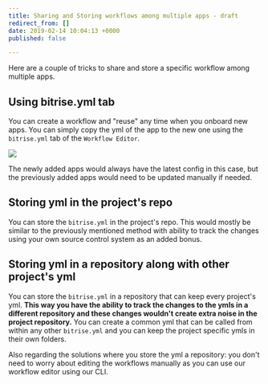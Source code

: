 ```yaml
---
title: Sharing and Storing workflows among multiple apps - draft
redirect_from: []
date: 2019-02-14 10:04:13 +0000
published: false

---
```

Here are a couple of tricks to share and store a specific workflow among multiple apps.

## Using bitrise.yml tab

You can create a workflow and "reuse" any time when you onboard new apps. You can simply copy the yml of the app to the new one using the `bitrise.yml` tab of the `Workflow Editor`.

![](/img/bitrise-yml.png)

The newly added apps would always have the latest config in this case, but the previously added apps would need to be updated manually if needed.

## Storing yml in the project's repo

You can store the `bitrise.yml` in the project's repo. This would mostly be similar to the previously mentioned method with ability to track the changes using your own source control system as an added bonus.

## Storing yml in a repository along with other project's yml

You can store the `bitrise.yml` in a repository that can keep every project's yml. **This way you have the ability to track the changes to the ymls in a different repository and these changes wouldn't create extra noise in the project repository.** You can create a common yml that can be called from within any other `bitrise.yml` and you can keep the project specific ymls in their own folders.

Also regarding the solutions where you store the yml a repository: you don't need to worry about editing the workflows manually as you can use our workflow editor using our CLI.